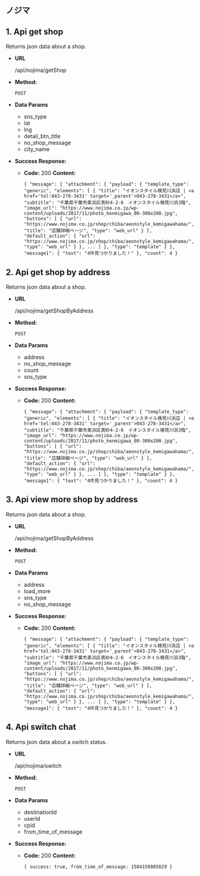 ## **ノジマ**
## 1. Api get shop
Returns json data about a shop.

- **URL**

  /api/nojima/getShop

- **Method:**

  `POST`

- **Data Params**
    + sns_type
    + lat
    + lng
    + detail_btn_title
    + no_shop_message
    + city_name
    
- **Success Response:**

  - **Code:** 200
    **Content:** 
    
    `{
         "message": {
             "attachment": {
                 "payload": {
                     "template_type": "generic",
                     "elements": [
                         {
                             "title": "イオンスタイル検見川浜店 | <a href='tel:043-278-3431' target='_parent'>043-278-3431</a>",
                             "subtitle": "千葉県千葉市美浜区真砂4-2-6　イオンスタイル検見川浜3階",
                             "image_url": "https://www.nojima.co.jp/wp-content/uploads/2017/11/photo_kenmigawa_00-300x200.jpg",
                             "buttons": [
                                 {
                                     "url": "https://www.nojima.co.jp/shop/chiba/aeonstyle_kemigawahama/",
                                     "title": "店舗詳細ページ",
                                     "type": "web_url"
                                 }
                             ],
                             "default_action": {
                                 "url": "https://www.nojima.co.jp/shop/chiba/aeonstyle_kemigawahama/",
                                 "type": "web_url"
                             }
                         },
     					...
                     ]
                 },
                 "type": "template"
             }
         },
         "message1": {
             "text": "4件見つかりました！"
         },
         "count": 4
     }`
     
## 2. Api get shop by address
Returns json data about a shop.

- **URL**

  /api/nojima/getShopByAddress

- **Method:**

  `POST`

- **Data Params**
     + address
     + no_shop_message
     + count
     + sns_type

- **Success Response:**

  - **Code:** 200
    **Content:**

    `{
         "message": {
             "attachment": {
                 "payload": {
                     "template_type": "generic",
                     "elements": [
                         {
                             "title": "イオンスタイル検見川浜店 | <a href='tel:043-278-3431' target='_parent'>043-278-3431</a>",
                             "subtitle": "千葉県千葉市美浜区真砂4-2-6　イオンスタイル検見川浜3階",
                             "image_url": "https://www.nojima.co.jp/wp-content/uploads/2017/11/photo_kenmigawa_00-300x200.jpg",
                             "buttons": [
                                 {
                                     "url": "https://www.nojima.co.jp/shop/chiba/aeonstyle_kemigawahama/",
                                     "title": "店舗詳細ページ",
                                     "type": "web_url"
                                 }
                             ],
                             "default_action": {
                                 "url": "https://www.nojima.co.jp/shop/chiba/aeonstyle_kemigawahama/",
                                 "type": "web_url"
                             }
                         },
                        ...
                     ]
                 },
                 "type": "template"
             }
         },
         "message1": {
             "text": "4件見つかりました！"
         },
         "count": 4
     }`

## 3. Api view more shop by address
Returns json data about a shop.

- **URL**

  /api/nojima/getShopByAddress

- **Method:**

  `POST`

- **Data Params**
     + address
     + load_more
     + sns_type
     + no_shop_message

- **Success Response:**

  - **Code:** 200
    **Content:**

    `{
         "message": {
             "attachment": {
                 "payload": {
                     "template_type": "generic",
                     "elements": [
                         {
                             "title": "イオンスタイル検見川浜店 | <a href='tel:043-278-3431' target='_parent'>043-278-3431</a>",
                             "subtitle": "千葉県千葉市美浜区真砂4-2-6　イオンスタイル検見川浜3階",
                             "image_url": "https://www.nojima.co.jp/wp-content/uploads/2017/11/photo_kenmigawa_00-300x200.jpg",
                             "buttons": [
                                 {
                                     "url": "https://www.nojima.co.jp/shop/chiba/aeonstyle_kemigawahama/",
                                     "title": "店舗詳細ページ",
                                     "type": "web_url"
                                 }
                             ],
                             "default_action": {
                                 "url": "https://www.nojima.co.jp/shop/chiba/aeonstyle_kemigawahama/",
                                 "type": "web_url"
                             }
                         },
     					...
                     ]
                 },
                 "type": "template"
             }
         },
         "message1": {
             "text": "4件見つかりました！"
         },
         "count": 4
     }`

## 4. Api switch chat
Returns json data about a switch status.

- **URL**

  /api/nojima/switch

- **Method:**

  `POST`

- **Data Params**
     + destinationId
     + userId
     + cpid
     + from_time_of_message

- **Success Response:**

  - **Code:** 200
    **Content:**

    `{
        success: true,
        from_time_of_message: 1584158885829
    }`
